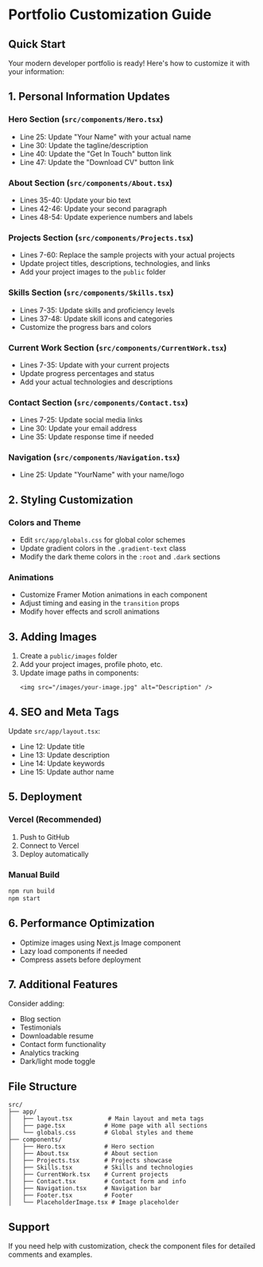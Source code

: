 # Portfolio Customization Guide

## Quick Start

Your modern developer portfolio is ready! Here's how to customize it with your information:

## 1. Personal Information Updates

### Hero Section (`src/components/Hero.tsx`)
- Line 25: Update "Your Name" with your actual name
- Line 30: Update the tagline/description
- Line 40: Update the "Get In Touch" button link
- Line 47: Update the "Download CV" button link

### About Section (`src/components/About.tsx`)
- Lines 35-40: Update your bio text
- Lines 42-46: Update your second paragraph
- Lines 48-54: Update experience numbers and labels

### Projects Section (`src/components/Projects.tsx`)
- Lines 7-60: Replace the sample projects with your actual projects
- Update project titles, descriptions, technologies, and links
- Add your project images to the `public` folder

### Skills Section (`src/components/Skills.tsx`)
- Lines 7-35: Update skills and proficiency levels
- Lines 37-48: Update skill icons and categories
- Customize the progress bars and colors

### Current Work Section (`src/components/CurrentWork.tsx`)
- Lines 7-35: Update with your current projects
- Update progress percentages and status
- Add your actual technologies and descriptions

### Contact Section (`src/components/Contact.tsx`)
- Lines 7-25: Update social media links
- Line 30: Update your email address
- Line 35: Update response time if needed

### Navigation (`src/components/Navigation.tsx`)
- Line 25: Update "YourName" with your name/logo

## 2. Styling Customization

### Colors and Theme
- Edit `src/app/globals.css` for global color schemes
- Update gradient colors in the `.gradient-text` class
- Modify the dark theme colors in the `:root` and `.dark` sections

### Animations
- Customize Framer Motion animations in each component
- Adjust timing and easing in the `transition` props
- Modify hover effects and scroll animations

## 3. Adding Images

1. Create a `public/images` folder
2. Add your project images, profile photo, etc.
3. Update image paths in components:
   ```tsx
   <img src="/images/your-image.jpg" alt="Description" />
   ```

## 4. SEO and Meta Tags

Update `src/app/layout.tsx`:
- Line 12: Update title
- Line 13: Update description
- Line 14: Update keywords
- Line 15: Update author name

## 5. Deployment

### Vercel (Recommended)
1. Push to GitHub
2. Connect to Vercel
3. Deploy automatically

### Manual Build
```bash
npm run build
npm start
```

## 6. Performance Optimization

- Optimize images using Next.js Image component
- Lazy load components if needed
- Compress assets before deployment

## 7. Additional Features

Consider adding:
- Blog section
- Testimonials
- Downloadable resume
- Contact form functionality
- Analytics tracking
- Dark/light mode toggle

## File Structure

```
src/
├── app/
│   ├── layout.tsx          # Main layout and meta tags
│   ├── page.tsx           # Home page with all sections
│   └── globals.css        # Global styles and theme
├── components/
│   ├── Hero.tsx           # Hero section
│   ├── About.tsx          # About section
│   ├── Projects.tsx       # Projects showcase
│   ├── Skills.tsx         # Skills and technologies
│   ├── CurrentWork.tsx    # Current projects
│   ├── Contact.tsx        # Contact form and info
│   ├── Navigation.tsx     # Navigation bar
│   ├── Footer.tsx         # Footer
│   └── PlaceholderImage.tsx # Image placeholder
```

## Support

If you need help with customization, check the component files for detailed comments and examples.
